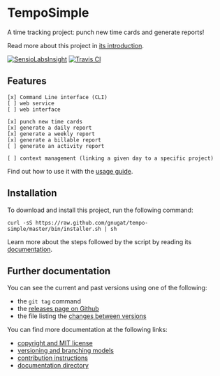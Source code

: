 # TempoSimple

A time tracking project: punch new time cards and generate reports!

Read more about this project in [its introduction](doc/01-introduction.md).

[![SensioLabsInsight](https://insight.sensiolabs.com/projects/50ae922b-4070-4a64-a943-ce1278fb8c48/big.png)](https://insight.sensiolabs.com/projects/50ae922b-4070-4a64-a943-ce1278fb8c48)
[![Travis CI](https://travis-ci.org/gnugat/tempo-simple.png)](https://travis-ci.org/gnugat/tempo-simple)

## Features

    [x] Command Line interface (CLI)
    [ ] web service
    [ ] web interface

    [x] punch new time cards
    [x] generate a daily report
    [x] generate a weekly report
    [x] generate a billable report
    [ ] generate an activity report

    [ ] context management (linking a given day to a specific project)

Find out how to use it with the [usage guide](doc/03-usage.md).

## Installation

To download and install this project, run the following command:

    curl -sS https://raw.github.com/gnugat/tempo-simple/master/bin/installer.sh | sh

Learn more about the steps followed by the script by reading its
[documentation](doc/02-installation.md).

## Further documentation

You can see the current and past versions using one of the following:

* the `git tag` command
* the [releases page on Github](https://github.com/gnugat/tempo-simple/releases)
* the file listing the [changes between versions](CHANGELOG.md)

You can find more documentation at the following links:

* [copyright and MIT license](LICENSE)
* [versioning and branching models](VERSIONING.md)
* [contribution instructions](CONTRIBUTING.md)
* [documentation directory](doc)
